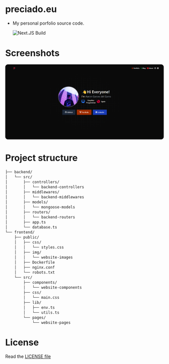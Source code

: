 # preciado.eu
- My personal porfolio source code.

    ![Next.JS Build](https://github.com/PR3C14D0/preciado.eu/actions/workflows/main.yml/badge.svg)


# Screenshots
![Index](./img/main-scsht.png)

# Project structure

```
├── backend/ 
│   └── src/
│       ├── controllers/
│       │   └── backend-controllers
│       ├── middlewares/
│       │   └── backend-middlewares
│       ├── models/
│       │   └── mongoose-models
│       ├── routers/
│       │   └── backend-routers
│       ├── app.ts
│       └── database.ts
└── frontend/
    ├── public/
    │   ├── css/
    │   │   └── styles.css
    │   ├── img/
    │   │   └── website-images
    │   ├── Dockerfile
    │   ├── nginx.conf
    │   └── robots.txt
    └── src/
        ├── components/
        │   └── website-components
        ├── css/
        │   └── main.css
        ├── lib/
        │   ├── env.ts
        │   └── utils.ts
        └── pages/
            └── website-pages
```

# License
Read the [LICENSE file](../LICENSE)